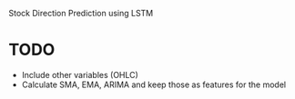 Stock Direction Prediction using LSTM

# TODO
* Include other variables (OHLC)
* Calculate SMA, EMA, ARIMA and keep those as features for the model